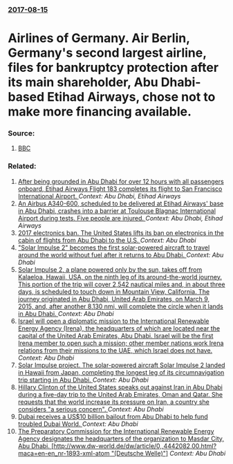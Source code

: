 ### [2017-08-15](/news/2017/08/15/index.md)

# Airlines of Germany. Air Berlin, Germany's second largest airline, files for bankruptcy protection after its main shareholder, Abu Dhabi-based Etihad Airways, chose not to make more financing available. 




### Source:

1. [BBC](http://www.bbc.com/news/business-40935559)

### Related:

1. [After being grounded in Abu Dhabi for over 12 hours with all passengers onboard, Etihad Airways Flight 183 completes its flight to San Francisco International Airport. ](/news/2015/01/5/after-being-grounded-in-abu-dhabi-for-over-12-hours-with-all-passengers-onboard-etihad-airways-flight-183-completes-its-flight-to-san-franc.md) _Context: Abu Dhabi, Etihad Airways_
2. [ An Airbus A340-600, scheduled to be delivered at Etihad Airways' base in Abu Dhabi, crashes into a barrier at Toulouse Blagnac International Airport during tests. Five people are injured. ](/news/2007/11/16/an-airbus-a340-600-scheduled-to-be-delivered-at-etihad-airways-base-in-abu-dhabi-crashes-into-a-barrier-at-toulouse-blagnac-internationa.md) _Context: Abu Dhabi, Etihad Airways_
3. [2017 electronics ban. The United States lifts its ban on electronics in the cabin of flights from Abu Dhabi to the U.S. ](/news/2017/07/2/2017-electronics-ban-the-united-states-lifts-its-ban-on-electronics-in-the-cabin-of-flights-from-abu-dhabi-to-the-u-s.md) _Context: Abu Dhabi_
4. ["Solar Impulse 2" becomes the first solar-powered aircraft to travel around the world without fuel after it returns to Abu Dhabi. ](/news/2016/07/26/solar-impulse-2-becomes-the-first-solar-powered-aircraft-to-travel-around-the-world-without-fuel-after-it-returns-to-abu-dhabi.md) _Context: Abu Dhabi_
5. [Solar Impulse 2, a plane powered only by the sun, takes off from Kalaeloa, Hawaii, USA, on the ninth leg of its around-the-world journey. This portion of the trip will cover 2,542 nautical miles and, in about three days, is scheduled to touch down in Mountain View, California. The journey originated in Abu Dhabi, United Arab Emirates, on March 9, 2015, and, after another 8,130 nmi, will complete the circle when it lands in Abu Dhabi. ](/news/2016/04/21/solar-impulse-2-a-plane-powered-only-by-the-sun-takes-off-from-kalaeloa-hawaii-usa-on-the-ninth-leg-of-its-around-the-world-journey-th.md) _Context: Abu Dhabi_
6. [Israel will open a diplomatic mission to the International Renewable Energy Agency (Irena), the headquarters of which are located near the capital of the United Arab Emirates, Abu Dhabi. Israel will be the first Irena member to open such a mission; other member nations work Irena relations from their missions to the UAE, which Israel does not have. ](/news/2015/11/30/israel-will-open-a-diplomatic-mission-to-the-international-renewable-energy-agency-irena-the-headquarters-of-which-are-located-near-the-c.md) _Context: Abu Dhabi_
7. [Solar Impulse project. The solar-powered aircraft Solar Impulse 2 landed in Hawaii from Japan, completing the longest leg of its circumnavigation trip starting in Abu Dhabi. ](/news/2015/07/3/solar-impulse-project-the-solar-powered-aircraft-solar-impulse-2-landed-in-hawaii-from-japan-completing-the-longest-leg-of-its-circumnavig.md) _Context: Abu Dhabi_
8. [Hillary Clinton of the United States speaks out against Iran in Abu Dhabi during a five-day trip to the United Arab Emirates, Oman and Qatar. She requests that the world increase its pressure on Iran, a country she considers "a serious concern". ](/news/2011/01/9/hillary-clinton-of-the-united-states-speaks-out-against-iran-in-abu-dhabi-during-a-five-day-trip-to-the-united-arab-emirates-oman-and-qatar.md) _Context: Abu Dhabi_
9. [ Dubai receives a US$10 billion bailout from Abu Dhabi to help fund troubled Dubai World. ](/news/2009/12/14/dubai-receives-a-us-10-billion-bailout-from-abu-dhabi-to-help-fund-troubled-dubai-world.md) _Context: Abu Dhabi_
10. [ The Preparatory Commission for the International Renewable Energy Agency designates the headquarters of the organization to Masdar City, Abu Dhabi. [http://www.dw-world.de/dw/article/0,,4442082,00.html?maca=en-en_nr-1893-xml-atom "(Deutsche Welle)"]](/news/2009/06/29/the-preparatory-commission-for-the-international-renewable-energy-agency-designates-the-headquarters-of-the-organization-to-masdar-city-ab.md) _Context: Abu Dhabi_
